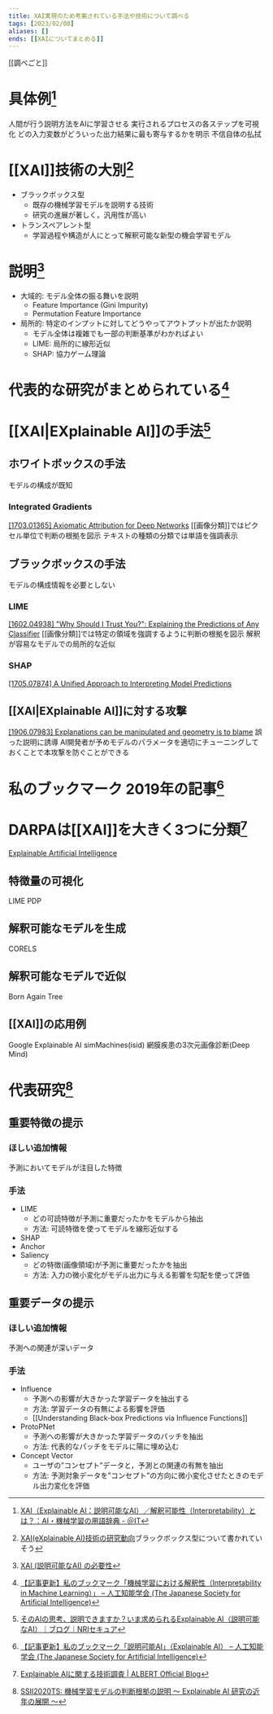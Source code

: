 ```yaml
---
title: XAI実現のため考案されている手法や技術について調べる
tags: [2023/02/08]
aliases: []
ends: [[XAIについてまとめる]]
---
```


[[調べごと]]
# 具体例[^1]
人間が行う説明方法をAIに学習させる
実行されるプロセスの各ステップを可視化
どの入力変数がどういった出力結果に最も寄与するかを明示
不信自体の払拭

# [[XAI]]技術の大別[^2]
- ブラックボックス型
	- 既存の機械学習モデルを説明する技術
	- 研究の進展が著しく，汎用性が高い
- トランスペアレント型
	- 学習過程や構造が人にとって解釈可能な新型の機会学習モデル

# 説明[^3]
- 大域的: モデル全体の振る舞いを説明
	- Feature Importance (Gini Impurity)
	- Permutation Feature Importance
- 局所的: 特定のインプットに対してどうやってアウトプットが出たか説明
	- モデル全体は複雑でも一部の判断基準がわかればよい
	- LIME: 局所的に線形近似
	- SHAP: 協力ゲーム理論

# 代表的な研究がまとめられている[^4]

# [[XAI|EXplainable AI]]の手法[^5]
## ホワイトボックスの手法
モデルの構成が既知
### Integrated Gradients
[[1703.01365] Axiomatic Attribution for Deep Networks](https://arxiv.org/abs/1703.01365)
[[画像分類]]ではピクセル単位で判断の根拠を図示
テキストの種類の分類では単語を強調表示
## ブラックボックスの手法
モデルの構成情報を必要としない
### LIME
[[1602.04938] "Why Should I Trust You?": Explaining the Predictions of Any Classifier](https://arxiv.org/abs/1602.04938)
[[画像分類]]では特定の領域を強調するように判断の根拠を図示
解釈が容易なモデルでの局所的な近似
### SHAP
[[1705.07874] A Unified Approach to Interpreting Model Predictions](https://arxiv.org/abs/1705.07874)
## [[XAI|EXplainable AI]]に対する攻撃
[[1906.07983] Explanations can be manipulated and geometry is to blame](https://arxiv.org/abs/1906.07983)
誤った説明に誘導
AI開発者が予めモデルのパラメータを適切にチューニングしておくことで本攻撃を防ぐことができる
# 私のブックマーク 2019年の記事[^6]

# DARPAは[[XAI]]を大きく3つに分類[^7]
[Explainable Artificial Intelligence](https://www.darpa.mil/program/explainable-artificial-intelligence)
## 特徴量の可視化
LIME
PDP
## 解釈可能なモデルを生成
CORELS
## 解釈可能なモデルで近似
Born Again Tree

## [[XAI]]の応用例
Google Explainable AI
simMachines(isid)
網膜疾患の3次元画像診断(Deep Mind)

# 代表研究[^8]
## 重要特徴の提示
### ほしい追加情報
予測においてモデルが注目した特徴
### 手法
- LIME
	- どの可読特徴が予測に重要だったかをモデルから抽出
	- 方法: 可読特徴を使ってモデルを線形近似する
- SHAP
- Anchor
- Saliency
	- どの特徴(画像領域)が予測に重要だったかを抽出
	- 方法: 入力の微小変化がモデル出力に与える影響を勾配を使って評価
## 重要データの提示
### ほしい追加情報
予測への関連が深いデータ
### 手法
- Influence
	- 予測への影響が大きかった学習データを抽出する
	- 方法: 学習データの有無による影響を評価
	- [[Understanding Black-box Predictions via Influence Functions]]
- ProtoPNet
	- 予測への影響が大きかった学習データのパッチを抽出
	- 方法: 代表的なパッチをモデルに陽に埋め込む
- Concept Vector
	- ユーザの”コンセプト”データと，予測との関連の有無を抽出
	- 方法: 予測対象データを”コンセプト”の方向に微小変化させたときのモデル出力変化を評価

[^1]: [XAI（Explainable AI：説明可能なAI）／解釈可能性（Interpretability）とは？：AI・機械学習の用語辞典 - ＠IT](https://atmarkit.itmedia.co.jp/ait/articles/1908/19/news022.html)
[^2]: [XAI(eXplainable AI)技術の研究動向](https://www.jstage.jst.go.jp/article/jssmjournal/34/1/34_20/_pdf/-char/ja)ブラックボックス型について書かれていそう
[^3]: [XAI (説明可能なAI) の必要性](https://www.slideshare.net/KenichiroNishioka/xai-ai)
[^4]: [【記事更新】私のブックマーク「機械学習における解釈性（Interpretability in Machine Learning）」 – 人工知能学会 (The Japanese Society for Artificial Intelligence)](https://www.ai-gakkai.or.jp/resource/my-bookmark/my-bookmark_vol33-no3/)
[^5]: [そのAIの思考、説明できますか？いま求められるExplainable AI（説明可能なAI）｜ブログ｜NRIセキュア](https://www.nri-secure.co.jp/blog/explainable-ai)
[^6]: [【記事更新】私のブックマーク「説明可能AI」（Explainable AI） – 人工知能学会 (The Japanese Society for Artificial Intelligence)](https://www.ai-gakkai.or.jp/resource/my-bookmark/my-bookmark_vol34-no4/)
[^7]: [Explainable AIに関する技術調査 | ALBERT Official Blog](https://blog.albert2005.co.jp/2020/06/26/sunvey-on-explainable-ai/)
[^8]: [SSII2020TS: 機械学習モデルの判断根拠の説明​ 〜 Explainable AI 研究の近年の展開 〜​](https://www.slideshare.net/SSII_Slides/ssii2020ts-explainable-ai)